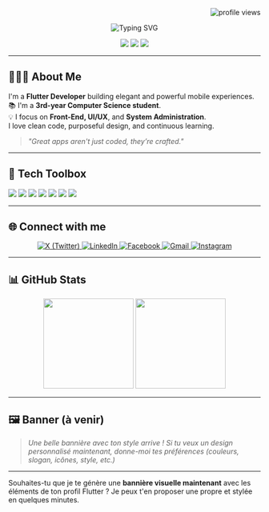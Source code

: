 <!-- PROFILE VIEWS (top right) -->
<p align="right">
  <img src="https://visitcount.itsvg.in/api?id=asvpxvivien&label=Profile%20views&color=1&icon=5&pretty=false" alt="profile views" />
</p>

<!-- TYPING SVG -->
<p align="center">
  <img src="https://readme-typing-svg.herokuapp.com?font=Fira+Code&size=22&pause=1000&color=00BFFF&center=true&vCenter=true&width=435&lines=Hi+%F0%9F%91%8B+I'm+Vivien%2C+Flutter+Dev;I+craft+beautiful+mobile+apps+with+Dart;Learning+%F0%9F%93%9A+Improving+%F0%9F%94%8A+Building+%F0%9F%9B%A0" alt="Typing SVG" />
</p>

<!-- TAGS -->
<p align="center">
  <img src="https://img.shields.io/badge/Open%20to-Work-%2300C853?style=flat-square" />
  <img src="https://img.shields.io/badge/Mobile-Developer-%2300ACC1?style=flat-square" />
  <img src="https://img.shields.io/badge/Made%20with-Flutter-%230095D5?style=flat-square&logo=flutter&logoColor=white" />
</p>

---

## 👨🏽‍💻 About Me

I'm a **Flutter Developer** building elegant and powerful mobile experiences.  
📚 I'm a **3rd-year Computer Science student**.  
💡 I focus on **Front-End, UI/UX**, and **System Administration**.  
I love clean code, purposeful design, and continuous learning.

> *"Great apps aren't just coded, they’re crafted."*

---

## 🚀 Tech Toolbox

<p align="left">
  <img src="https://img.shields.io/badge/Dart-%230175C2.svg?style=for-the-badge&logo=dart&logoColor=white" />
  <img src="https://img.shields.io/badge/Flutter-%230095D5.svg?style=for-the-badge&logo=flutter&logoColor=white" />
  <img src="https://img.shields.io/badge/Canva-%2300C4CC.svg?style=for-the-badge&logo=Canva&logoColor=white" />
  <img src="https://img.shields.io/badge/Firebase-%23039BE5.svg?style=for-the-badge&logo=firebase&logoColor=white" />
  <img src="https://img.shields.io/badge/SQLite-%23003B57.svg?style=for-the-badge&logo=sqlite&logoColor=white" />
  <img src="https://img.shields.io/badge/Linux-%23000000.svg?style=for-the-badge&logo=linux&logoColor=white" />
  <img src="https://img.shields.io/badge/Windows-%230078D6.svg?style=for-the-badge&logo=windows&logoColor=white" />
</p>

---

## 🌐 Connect with me

<p align="center">
  <a href="https://x.com/TON_ID_X" target="_blank">
    <img src="https://img.shields.io/badge/X-000000?style=for-the-badge&logo=twitter&logoColor=white" alt="X (Twitter)" />
  </a>
  <a href="https://linkedin.com/in/TON_ID_LINKEDIN" target="_blank">
    <img src="https://img.shields.io/badge/LinkedIn-0077B5?style=for-the-badge&logo=linkedin&logoColor=white" alt="LinkedIn" />
  </a>
  <a href="https://facebook.com/TON_ID_FACEBOOK" target="_blank">
    <img src="https://img.shields.io/badge/Facebook-1877F2?style=for-the-badge&logo=facebook&logoColor=white" alt="Facebook" />
  </a>
  <a href="mailto:TON_EMAIL@gmail.com" target="_blank">
    <img src="https://img.shields.io/badge/Gmail-D14836?style=for-the-badge&logo=gmail&logoColor=white" alt="Gmail" />
  </a>
  <a href="https://instagram.com/TON_ID_INSTAGRAM" target="_blank">
    <img src="https://img.shields.io/badge/Instagram-E4405F?style=for-the-badge&logo=instagram&logoColor=white" alt="Instagram" />
  </a>
</p>

---

## 📊 GitHub Stats

<div align="center">
  <img src="https://github-readme-stats.vercel.app/api?username=asvpxvivien&theme=tokyonight&hide_border=true&include_all_commits=true&count_private=true" height="180" />
  <img src="https://github-readme-stats.vercel.app/api/top-langs/?username=asvpxvivien&layout=compact&langs_count=5&theme=tokyonight&hide_border=true" height="180" />
</div>

---

## 🖼️ Banner (à venir)

> *Une belle bannière avec ton style arrive ! Si tu veux un design personnalisé maintenant, donne-moi tes préférences (couleurs, slogan, icônes, style, etc.)*

---

Souhaites-tu que je te génère une **bannière visuelle maintenant** avec les éléments de ton profil Flutter ? Je peux t'en proposer une propre et stylée en quelques minutes.
